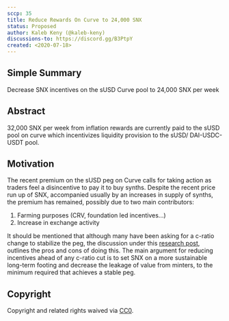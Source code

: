 ```yaml
---
sccp: 35
title: Reduce Rewards On Curve to 24,000 SNX
status: Proposed
author: Kaleb Keny (@kaleb-keny)
discussions-to: https://discord.gg/B3PtpY
created: <2020-07-18>
---
```


## Simple Summary
<!--"If you can't explain it simply, you don't understand it well enough." Provide a simplified and layman-accessible explanation of the SCCP.-->
Decrease SNX incentives on the sUSD Curve pool to 24,000 SNX per week

## Abstract
<!--A short (~200 word) description of the variable change proposed.-->
32,000 SNX per week from inflation rewards are currently paid to the sUSD pool on curve which incentivizes liquidity provision to the sUSD/ DAI-USDC-USDT pool.

## Motivation
<!--The motivation is critical for SCCPs that want to update variables within Synthetix. It should clearly explain why the existing variable is not incentive aligned. SCCP submissions without sufficient motivation may be rejected outright.-->
The recent premium on the sUSD peg on Curve calls for taking action as traders feel a disincentive to pay it to buy synths. 
Despite the recent  price run up of SNX, accompanied usually by an increases in supply of synths, the premium has remained, possibly due to two main contributors: 
1) Farming purposes (CRV, foundation led incentives...)
2) Increase in exchange activity

It should be mentioned that although many have been asking for a c-ratio change to stabilize the peg, the discussion under this [research post](https://research.synthetix.io/t/decreasing-c-ratio-vs-decreasing-snx-rewards/91), outlines the pros and cons of doing this.
The main argument for reducing incentives ahead of any c-ratio cut is to set SNX on a more sustainable long-term footing and decrease the leakage of value from minters, to the minimum required that achieves a stable peg.


## Copyright
Copyright and related rights waived via [CC0](https://creativecommons.org/publicdomain/zero/1.0/).
